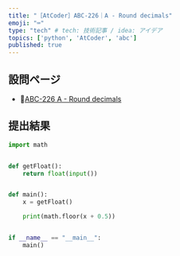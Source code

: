 ```yaml
---
title: "［AtCoder］ABC-226｜A - Round decimals"
emoji: "⌨️"
type: "tech" # tech: 技術記事 / idea: アイデア
topics: ['python', 'AtCoder', 'abc']
published: true
---
```


## 設問ページ

- 🔗[ABC-226 A - Round decimals](https://atcoder.jp/contests/abc226/tasks/abc226_a)

## 提出結果

```python
import math


def getFloat():
    return float(input())


def main():
    x = getFloat()

    print(math.floor(x + 0.5))


if __name__ == "__main__":
    main()
```

